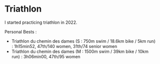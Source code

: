 # Triathlon

I started practicing triathlon in 2022.

Personal Bests : 
<ul>
    <li>Triathlon du chemin des dames (S : 750m swim / 18.6km bike / 5km run) : 1h15min52, 47th/140 women, 31th/74 senior women </li>
    <li>Triathlon du chemin des dames (M : 1500m swim / 39km bike / 10km run) : 3h06min00, 47th/95 women</li>
</ul>